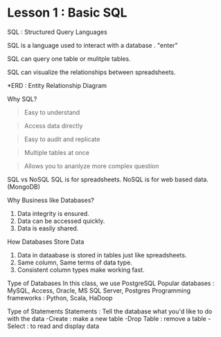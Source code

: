 # Lesson 1 : Basic SQL

SQL : Structured Query Languages

SQL is a language used to interact with a database . "enter"

SQL can query one table or mulitple tables.

SQL can visualize the relationships between spreadsheets.

*ERD : Entity Relationship Diagram

Why SQL?
>Easy to understand

>Access data directly

>Easy to audit and replicate

>Multiple tables at once

>Allows you to ananlyze more complex question


SQL vs NoSQL
SQL is for spreadsheets.
NoSQL is for web based data. (MongoDB)

Why Business like Databases?
1. Data integrity is ensured.
2. Data can be accessed quickly.
3. Data is easily shared.

How Databases Store Data
1. Data in dataabase is stored in tables just like spreadsheets.
2. Same column, Same terms of data type.
3. Consistent column types make working fast.

Type of Databases
In this class, we use PostgreSQL
Popular databases : MySQL, Access, Oracle, MS SQL Server, Postgres
Programming frameworks : Python, Scala, HaDoop

Type of Statements
Statements : Tell the database what you'd like to do with the data
-Create : make a new table
-Drop Table : remove a table
-Select : to read and display data
